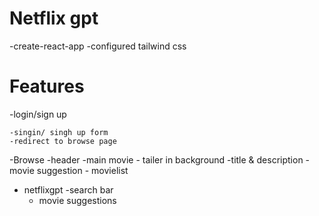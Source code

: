 # Netflix gpt

-create-react-app
-configured tailwind css

# Features 
-login/sign up

    -singin/ singh up form
    -redirect to browse page
-Browse
  -header
  -main movie 
     - tailer in background 
     -title & description
     -movie suggestion
       - movielist 

- netflixgpt
  -search bar
  - movie suggestions       